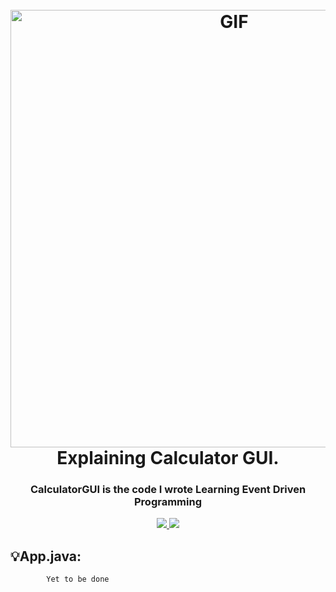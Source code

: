 <h1 align="center">
  <br>
  <img alt="GIF" src="https://camo.githubusercontent.com/cae12fddd9d6982901d82580bdf321d81fb299141098ca1c2d4891870827bf17/68747470733a2f2f6d69726f2e6d656469756d2e636f6d2f6d61782f313336302f302a37513379765349765f7430696f4a2d5a2e676966" width = 700px/>  


  <br>
  Explaining Calculator GUI.
  <br>
</h1>

<h3 align="center">CalculatorGUI is the code I wrote Learning Event Driven Programming</h3>

<p align="center">
  <a href="">
    <img src="https://img.shields.io/badge/Written%20with-VS%20Code-blue.svg">
    <img src="https://img.shields.io/badge/Written%20in-Java-red.svg">

  </a>
  </p>

## 💡App.java:
``` java
        Yet to be done
```
##

